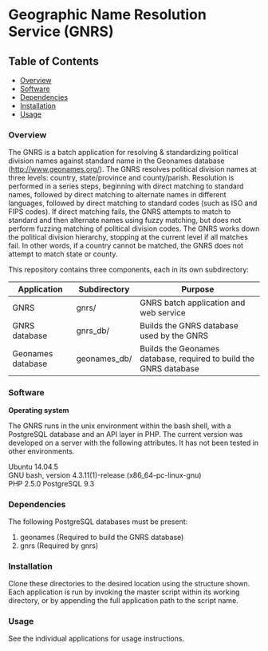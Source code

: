 # Geographic Name Resolution Service (GNRS)

## Table of Contents

- [Overview](#overview)
- [Software](#software)
- [Dependencies](#dependencies)
- [Installation](#installation)
- [Usage](#usage)

### Overview

The GNRS is a batch application for resolving & standardizing political division names against standard name in the Geonames database (http://www.geonames.org/). The GNRS resolves political division names at three levels: country, state/province and county/parish. Resolution is performed in a series steps, beginning with direct matching to standard names, followed by direct matching to alternate names in different languages, followed by direct matching to standard codes (such as ISO and FIPS codes). If direct matching fails, the GNRS attempts to match to standard and then alternate names using fuzzy matching, but does not perform fuzzing matching of political division codes. The GNRS works down the political division hierarchy, stopping at the current level if all matches fail. In other words, if a country cannot be matched, the GNRS does not attempt to match state or county.

This repository contains three components, each in its own subdirectory:

| Application  | Subdirectory | Purpose | 
| ------------- | ------------- | ------------- | 
| GNRS  | gnrs/  | GNRS batch application and web service | 
| GNRS database  | gnrs_db/  | Builds the GNRS database used by the GNRS | 
| Geonames database  | geonames_db/  | Builds the Geonames database, required to build the GNRS database  | 

### Software

**Operating system**

The GNRS runs in the unix environment within the bash shell, with a PostgreSQL database and an API layer in PHP. The current version was developed on a server with the following attributes. It has not been tested in other environments.

Ubuntu 14.04.5  
GNU bash, version 4.3.11(1)-release (x86_64-pc-linux-gnu)	 
PHP 2.5.0
PostgreSQL 9.3

### Dependencies

The following PostgreSQL databases must be present:

1. geonames (Required to build the GNRS database)
2. gnrs (Required by gnrs)

### Installation

Clone these directories to the desired location using the structure shown. Each application is run by invoking the master script within its working directory, or by appending the full application path to the script name.

### Usage

See the individual applications for usage instructions.